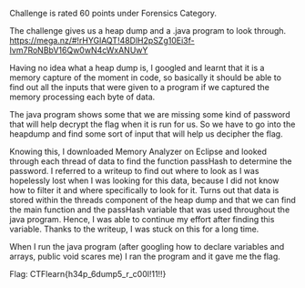 Challenge is rated 60 points under Forensics Category.

The challenge gives us a heap dump and a .java program to look through.
https://mega.nz/#!rHYGlAQT!48DlH2pSZg10Ei3f-Ivm7RoNBbV16Qw0wN4cWxANUwY

Having no idea what a heap dump is, I googled and learnt that it is a memory capture of the moment in code, so basically it should be able to find out all the inputs that were given to a program if we captured the memory processing each byte of data.

The java program shows some that we are missing some kind of password that will help decrypt the flag when it is run for us. So we have to go into the heapdump and find some sort of input that will help us decipher the flag.

Knowing this, I downloaded Memory Analyzer on Eclipse and looked through each thread of data to find the function passHash to determine the password. I referred to a writeup to find out where to look as I was hopelessly lost when I was looking for this data, because I did not know how to filter it and where specifically to look for it. Turns out that data is stored within the threads component of the heap dump and that we can find the main function and the passHash variable that was used throughout the java program. Hence, I was able to continue my effort after finding this variable. Thanks to the writeup, I was stuck on this for a long time. 

When I run the java program (after googling how to declare variables and arrays, public void scares me) I ran the program and it gave me the flag. 

Flag: CTFlearn{h34p_6dump5_r_c00l!11!!}
